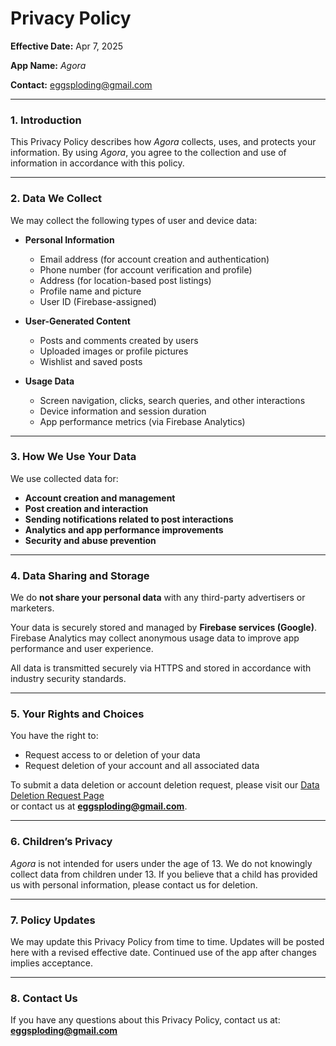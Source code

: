# **Privacy Policy**

**Effective Date:** Apr 7, 2025

**App Name:** _Agora_

**Contact:** eggsploding@gmail.com

---

### 1. **Introduction**

This Privacy Policy describes how _Agora_ collects, uses, and protects your information. By using _Agora_, you agree to the collection and use of information in accordance with this policy.

---

### 2. **Data We Collect**

We may collect the following types of user and device data:

- **Personal Information**

  - Email address (for account creation and authentication)
  - Phone number (for account verification and profile)
  - Address (for location-based post listings)
  - Profile name and picture
  - User ID (Firebase-assigned)

- **User-Generated Content**

  - Posts and comments created by users
  - Uploaded images or profile pictures
  - Wishlist and saved posts

- **Usage Data**
  - Screen navigation, clicks, search queries, and other interactions
  - Device information and session duration
  - App performance metrics (via Firebase Analytics)

---

### 3. **How We Use Your Data**

We use collected data for:

- **Account creation and management**
- **Post creation and interaction**
- **Sending notifications related to post interactions**
- **Analytics and app performance improvements**
- **Security and abuse prevention**

---

### 4. **Data Sharing and Storage**

We do **not share your personal data** with any third-party advertisers or marketers.

Your data is securely stored and managed by **Firebase services (Google)**. Firebase Analytics may collect anonymous usage data to improve app performance and user experience.

All data is transmitted securely via HTTPS and stored in accordance with industry security standards.

---

### 5. **Your Rights and Choices**

You have the right to:

- Request access to or deletion of your data
- Request deletion of your account and all associated data

To submit a data deletion or account deletion request, please visit our [Data Deletion Request Page](https://github.com/ChinemeremChigbo/team23-agora/blob/main/DELETE_DATA.md)  
or contact us at **eggsploding@gmail.com**.

---

### 6. **Children’s Privacy**

_Agora_ is not intended for users under the age of 13. We do not knowingly collect data from children under 13. If you believe that a child has provided us with personal information, please contact us for deletion.

---

### 7. **Policy Updates**

We may update this Privacy Policy from time to time. Updates will be posted here with a revised effective date. Continued use of the app after changes implies acceptance.

---

### 8. **Contact Us**

If you have any questions about this Privacy Policy, contact us at:  
**eggsploding@gmail.com**
